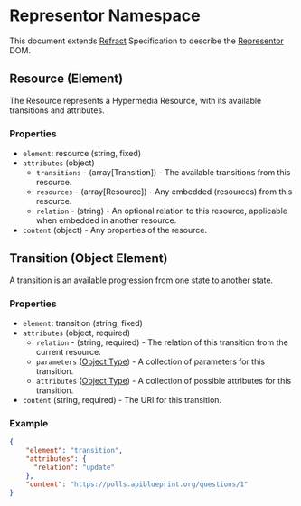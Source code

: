 # Representor Namespace

This document extends [Refract](../refract-spec.md) Specification to describe the [Representor](https://github.com/the-hypermedia-project/charter) DOM.

## Resource (Element)

The Resource represents a Hypermedia Resource, with its available transitions and attributes.

### Properties

- `element`: resource (string, fixed)
- `attributes` (object)
    - `transitions` - (array[Transition]) - The available transitions from this resource.
    - `resources` - (array[Resource]) - Any embedded (resources) from this resource.
    - `relation` - (string) - An optional relation to this resource, applicable when embedded in another resource.
- `content` (object) - Any properties of the resource.

## Transition (Object Element)

A transition is an available progression from one state to another state.

### Properties

- `element`: transition (string, fixed)
- `attributes` (object, required)
    - `relation` - (string, required) - The relation of this transition from the current resource.
    - `parameters` ([Object Type][]) - A collection of parameters for this transition.
    - `attributes` ([Object Type][]) - A collection of possible attributes for this transition.
- `content` (string, required) - The URI for this transition.

### Example

```json
{
    "element": "transition",
    "attributes": {
      "relation": "update"
    },
    "content": "https://polls.apiblueprint.org/questions/1"
}
```

[Object Type]: https://github.com/refractproject/refract-spec/blob/master/namespaces/mson-namespace.md#object-type-object-element

